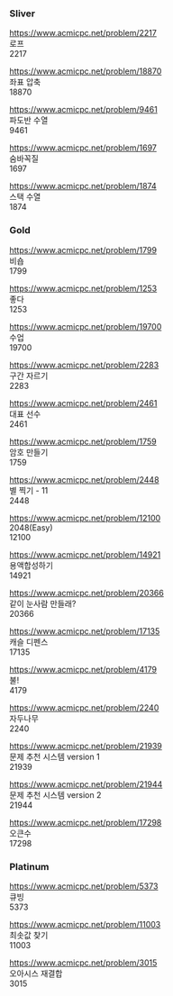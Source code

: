 ### Sliver

https://www.acmicpc.net/problem/2217<br/>
로프<br/>
2217

https://www.acmicpc.net/problem/18870<br/>
좌표 압축<br/>
18870

https://www.acmicpc.net/problem/9461<br/>
파도반 수열<br/>
9461

https://www.acmicpc.net/problem/1697<br/>
숨바꼭질<br/>
1697

https://www.acmicpc.net/problem/1874<br/>
스택 수열<br/>
1874

### Gold

https://www.acmicpc.net/problem/1799<br/>
비숍<br/>
1799

https://www.acmicpc.net/problem/1253<br/>
좋다<br/>
1253

https://www.acmicpc.net/problem/19700<br/>
수업<br/>
19700

https://www.acmicpc.net/problem/2283<br/>
구간 자르기<br/>
2283

https://www.acmicpc.net/problem/2461<br/>
대표 선수<br/>
2461

https://www.acmicpc.net/problem/1759<br/>
암호 만들기<br/>
1759

https://www.acmicpc.net/problem/2448<br/>
별 찍기 - 11<br/>
2448

https://www.acmicpc.net/problem/12100<br/>
2048(Easy)<br/>
12100

https://www.acmicpc.net/problem/14921<br/>
용액합성하기<br/>
14921

https://www.acmicpc.net/problem/20366<br/>
같이 눈사람 만들래?<br/>
20366

https://www.acmicpc.net/problem/17135<br/>
캐슬 디펜스<br/>
17135

https://www.acmicpc.net/problem/4179<br/>
불!<br/>
4179

https://www.acmicpc.net/problem/2240<br/>
자두나무<br/>
2240

https://www.acmicpc.net/problem/21939<br/>
문제 추천 시스템 version 1<br/>
21939

https://www.acmicpc.net/problem/21944<br/>
문제 추천 시스템 version 2<br/>
21944

https://www.acmicpc.net/problem/17298<br/>
오큰수<br/>
17298

### Platinum

https://www.acmicpc.net/problem/5373<br/>
큐빙<br/>
5373

https://www.acmicpc.net/problem/11003<br/>
최솟값 찾기<br/>
11003

https://www.acmicpc.net/problem/3015<br/>
오아시스 재결합<br/>
3015